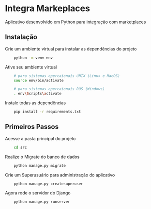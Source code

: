 # Integra Markeplaces

Aplicativo desenvolvido em Python para integração com marketplaces


## Instalação

Crie um ambiente virtual para instalar as dependências do projeto 

```bash
    python -m venv env
```

Ative seu ambiente virtual

```bash
    # para sistemas opercaionais UNIX (Linux e MacOS)
    source env/bin/activate

    # para sistemas opercaionais DOS (Windows)
    . env\Scripts\activate
```

Instale todas as dependências

```bash
    pip install -r requirements.txt
```


## Primeiros Passos

Acesse a pasta principal do projeto

```bash
    cd src
```

Realize o Migrate do banco de dados

```bash
    python manage.py migrate
```

Crie um Superusuário para administração do aplicativo

```bash
    python manage.py createsuperuser
```

Agora rode o servidor do Django

```bash
    python manage.py runserver
```